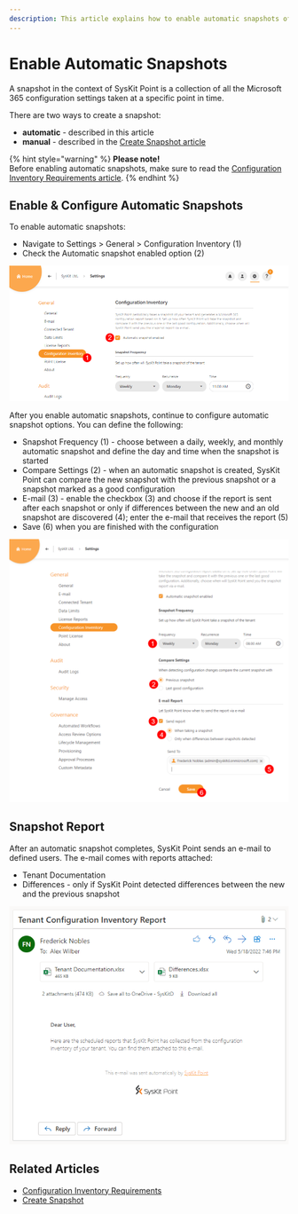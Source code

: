 ```yaml
---
description: This article explains how to enable automatic snapshots of Microsoft 365 configuration settings in SysKit Point.
---
```


# Enable Automatic Snapshots

A snapshot in the context of SysKit Point is a collection of all the Microsoft 365 configuration settings taken at a specific point in time. 

There are two ways to create a snapshot:
* **automatic** - described in this article
* **manual** - described in the [Create Snapshot article](create-snapshot.md)

{% hint style="warning" %}
**Please note!**  
Before enabling automatic snapshots, make sure to read the [Configuration Inventory Requirements article](../configuration-inventory-requirements.md).
{% endhint %}

## Enable & Configure Automatic Snapshots

To enable automatic snapshots:
* Navigate to Settings > General > Configuration Inventory (1)
* Check the Automatic snapshot enabled option (2)

![Enable Automatic Snapshots](../../.gitbook/assets/enable-automatic-snapshots_enable.png)

After you enable automatic snapshots, continue to configure automatic snapshot options. 
You can define the following:
* Snapshot Frequency (1) - choose between a daily, weekly, and monthly automatic snapshot and define the day and time when the snapshot is started
* Compare Settings (2) - when an automatic snapshot is created, SysKit Point can compare the new snapshot with the previous snapshot or a snapshot marked as a good configuration
* E-mail (3) - enable the checkbox (3) and choose if the report is sent after each snapshot or only if differences between the new and an old snapshot are discovered (4); enter the e-mail that receives the report (5)
* Save (6) when you are finished with the configuration

![Configure Automatic Snapshots](../../.gitbook/assets/enable-automatic-snapshots_configure.png)

## Snapshot Report

After an automatic snapshot completes, SysKit Point sends an e-mail to defined users. 
The e-mail comes with reports attached:
* Tenant Documentation
* Differences - only if SysKit Point detected differences between the new and the previous snapshot

![Tenant Configuration Inventory Report](../../.gitbook/assets/enable-automatic-snapshots_e-mail-report.png)

## Related Articles

* [Configuration Inventory Requirements](../configuration-inventory-requirements.md)
* [Create Snapshot](create-snapshot.md)